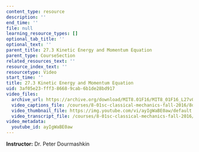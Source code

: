 ```yaml
---
content_type: resource
description: ''
end_time: ''
file: null
learning_resource_types: []
optional_tab_title: ''
optional_text: ''
parent_title: 27.3 Kinetic Energy and Momentum Equation
parent_type: CourseSection
related_resources_text: ''
resource_index_text: ''
resourcetype: Video
start_time: ''
title: 27.3 Kinetic Energy and Momentum Equation
uid: 3af05e23-fff3-8668-9cab-6b1de28bd917
video_files:
  archive_url: https://archive.org/download/MIT8.01F16/MIT8_01F16_L27v03_360p.mp4
  video_captions_file: /courses/8-01sc-classical-mechanics-fall-2016/8d26584299e85bc5a42efa2f1cd6eeea_ayIgWaBE0aw.vtt
  video_thumbnail_file: https://img.youtube.com/vi/ayIgWaBE0aw/default.jpg
  video_transcript_file: /courses/8-01sc-classical-mechanics-fall-2016/3977f0de920b2ee44fd0a38549f12e05_ayIgWaBE0aw.pdf
video_metadata:
  youtube_id: ayIgWaBE0aw
---
```


**Instructor:** Dr. Peter Dourmashkin